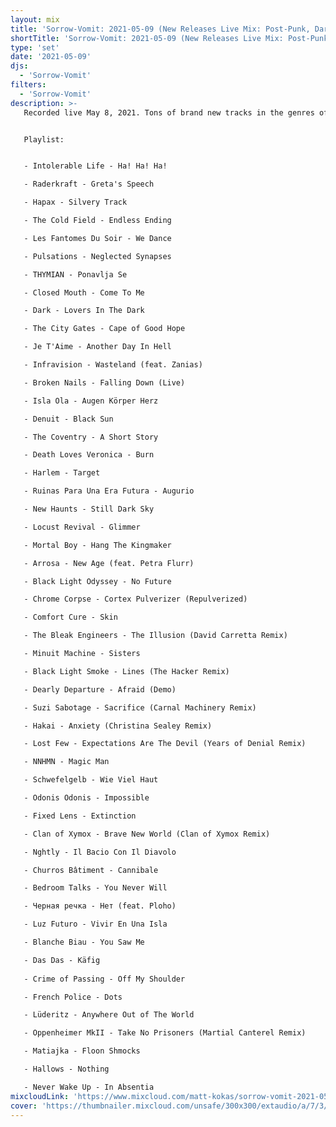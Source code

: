 ```yaml
---
layout: mix
title: 'Sorrow-Vomit: 2021-05-09 (New Releases Live Mix: Post-Punk, Darkwave, Cold, Synth, Goth, EBM...)'
shortTitle: 'Sorrow-Vomit: 2021-05-09 (New Releases Live Mix: Post-Punk, Darkwave, Cold, Synth, Goth, EBM...)'
type: 'set'
date: '2021-05-09'
djs:
  - 'Sorrow-Vomit'
filters:
  - 'Sorrow-Vomit'
description: >-
   Recorded live May 8, 2021. Tons of brand new tracks in the genres of Post-Punk, Darkwave, EBM, Coldwave, Minimal Synth, Gothic, Synthpop and related.


   Playlist:


   - Intolerable Life - Ha! Ha! Ha!

   - Raderkraft - Greta's Speech

   - Hapax - Silvery Track

   - The Cold Field - Endless Ending

   - Les Fantomes Du Soir - We Dance

   - Pulsations - Neglected Synapses

   - THYMIAN - Ponavlja Se

   - Closed Mouth - Come To Me

   - Dark - Lovers In The Dark

   - The City Gates - Cape of Good Hope

   - Je T'Aime - Another Day In Hell

   - Infravision - Wasteland (feat. Zanias)

   - Broken Nails - Falling Down (Live)

   - Isla Ola - Augen Körper Herz

   - Denuit - Black Sun

   - The Coventry - A Short Story

   - Death Loves Veronica - Burn

   - Harlem - Target

   - Ruinas Para Una Era Futura - Augurio

   - New Haunts - Still Dark Sky

   - Locust Revival - Glimmer

   - Mortal Boy - Hang The Kingmaker

   - Arrosa - New Age (feat. Petra Flurr)

   - Black Light Odyssey - No Future

   - Chrome Corpse - Cortex Pulverizer (Repulverized)

   - Comfort Cure - Skin

   - The Bleak Engineers - The Illusion (David Carretta Remix)

   - Minuit Machine - Sisters

   - Black Light Smoke - Lines (The Hacker Remix)

   - Dearly Departure - Afraid (Demo)

   - Suzi Sabotage - Sacrifice (Carnal Machinery Remix)

   - Hakai - Anxiety (Christina Sealey Remix)

   - Lost Few - Expectations Are The Devil (Years of Denial Remix)

   - NNHMN - Magic Man

   - Schwefelgelb - Wie Viel Haut

   - Odonis Odonis - Impossible

   - Fixed Lens - Extinction

   - Clan of Xymox - Brave New World (Clan of Xymox Remix)

   - Nghtly - Il Bacio Con Il Diavolo

   - Churros Bâtiment - Cannibale

   - Bedroom Talks - You Never Will

   - Черная речка - Нет (feat. Ploho)

   - Luz Futuro - Vivir En Una Isla

   - Blanche Biau - You Saw Me

   - Das Das - Käfig
   
   - Crime of Passing - Off My Shoulder

   - French Police - Dots

   - Lüderitz - Anywhere Out of The World

   - Oppenheimer MkII - Take No Prisoners (Martial Canterel Remix)

   - Matiajka - Floon Shmocks

   - Hallows - Nothing

   - Never Wake Up - In Absentia
mixcloudLink: 'https://www.mixcloud.com/matt-kokas/sorrow-vomit-2021-05-09-new-releases-live-mix-post-punk-darkwave-cold-synth-goth-ebm'
cover: 'https://thumbnailer.mixcloud.com/unsafe/300x300/extaudio/a/7/3/1/190d-f3d8-4fd8-bf88-17a6600c7bd4'
---
```

